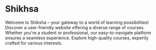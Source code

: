 # Shikhsa
 Welcome to Shiksha – your gateway to a world of learning possibilities! Discover a user-friendly website offering a diverse range of courses. Whether you're a student or professional, our easy-to-navigate platform ensures a seamless experience. Explore high-quality courses, expertly crafted for various interests. 
